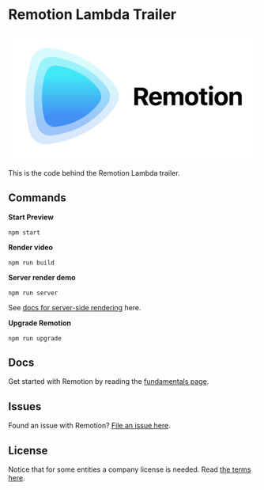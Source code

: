 # Remotion Lambda Trailer

<p align="center">
  <a href="https://github.com/JonnyBurger/remotion-logo">
    <img src="https://github.com/JonnyBurger/remotion-logo/raw/main/withtitle/element-0.png">
  </a>
</p>

This is the code behind the Remotion Lambda trailer.

## Commands

**Start Preview**

```console
npm start
```

**Render video**

```console
npm run build
```

**Server render demo**

```console
npm run server
```

See [docs for server-side rendering](https://www.remotion.dev/docs/ssr) here.

**Upgrade Remotion**

```console
npm run upgrade
```

## Docs

Get started with Remotion by reading the [fundamentals page](https://www.remotion.dev/docs/the-fundamentals).

## Issues

Found an issue with Remotion? [File an issue here](https://github.com/JonnyBurger/remotion/issues/new).

## License

Notice that for some entities a company license is needed. Read [the terms here](https://github.com/JonnyBurger/remotion/blob/main/LICENSE.md).
